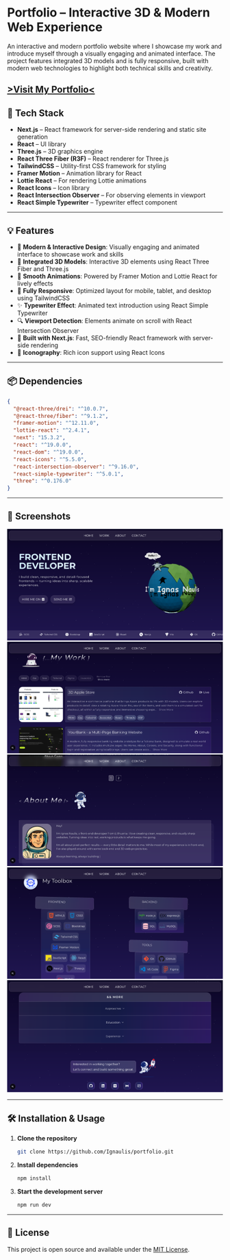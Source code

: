 # Portfolio – Interactive 3D & Modern Web Experience

An interactive and modern portfolio website where I showcase my work and introduce myself through a visually engaging and animated interface. The project features integrated 3D models and is fully responsive, built with modern web technologies to highlight both technical skills and creativity.

## [>Visit My Portfolio<](https://www.ignas-naulis.dev/)

## 🚀 Tech Stack

- **Next.js** – React framework for server-side rendering and static site generation  
- **React** – UI library  
- **Three.js** – 3D graphics engine  
- **React Three Fiber (R3F)** – React renderer for Three.js  
- **TailwindCSS** – Utility-first CSS framework for styling  
- **Framer Motion** – Animation library for React  
- **Lottie React** – For rendering Lottie animations  
- **React Icons** – Icon library  
- **React Intersection Observer** – For observing elements in viewport  
- **React Simple Typewriter** – Typewriter effect component  

---

## 💡 Features

- 🎨 **Modern & Interactive Design**: Visually engaging and animated interface to showcase work and skills  
- 🧩 **Integrated 3D Models**: Interactive 3D elements using React Three Fiber and Three.js  
- 🚀 **Smooth Animations**: Powered by Framer Motion and Lottie React for lively effects  
- 📱 **Fully Responsive**: Optimized layout for mobile, tablet, and desktop using TailwindCSS  
- ✨ **Typewriter Effect**: Animated text introduction using React Simple Typewriter  
- 🔍 **Viewport Detection**: Elements animate on scroll with React Intersection Observer  
- 🔧 **Built with Next.js**: Fast, SEO-friendly React framework with server-side rendering  
- 🎨 **Iconography**: Rich icon support using React Icons  

---

## 📦 Dependencies

```json
{
  "@react-three/drei": "^10.0.7",
  "@react-three/fiber": "^9.1.2",
  "framer-motion": "^12.11.0",
  "lottie-react": "^2.4.1",
  "next": "15.3.2",
  "react": "^19.0.0",
  "react-dom": "^19.0.0",
  "react-icons": "^5.5.0",
  "react-intersection-observer": "^9.16.0",
  "react-simple-typewriter": "^5.0.1",
  "three": "^0.176.0"
}

```

---

## 📸 Screenshots

![App Preview1](public/photos/portfolio/porf.png)
![App Preview1](public/photos/portfolio/porf2.png)
![App Preview1](public/photos/portfolio/porf3.png)
![App Preview1](public/photos/portfolio/porf4.png)
![App Preview1](public/photos/portfolio/porf5.png)

---

## 🛠️ Installation & Usage

1. **Clone the repository**  
   ```bash
   git clone https://github.com/Ignaulis/portfolio.git
   ```

2. **Install dependencies**  
   ```bash
   npm install
   ```

3. **Start the development server**  
   ```bash
   npm run dev
   ```


---

## 📝 License

This project is open source and available under the [MIT License](LICENSE).
